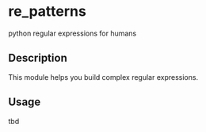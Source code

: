 # re_patterns

python regular expressions for humans

## Description

This module helps you build complex regular expressions.

## Usage

tbd
